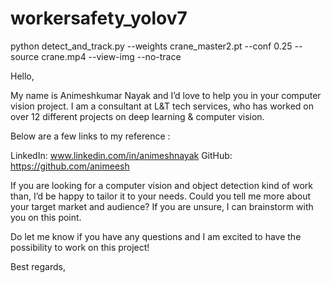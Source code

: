 # workersafety_yolov7

python detect_and_track.py --weights crane_master2.pt --conf 0.25 --source crane.mp4 --view-img --no-trace

Hello,



My name is Animeshkumar Nayak and I’d love to help you in your computer vision project. I am a consultant at L&T tech services, who has worked on over 12 different projects on deep learning & computer vision.



Below are a few links to my reference :



LinkedIn: www.linkedin.com/in/animeshnayak
GitHub: https://github.com/animeesh



If you are looking for a computer vision and object detection kind of work than, I’d be happy to tailor it to your needs. Could you tell me more about your target market and audience? If you are unsure, I can brainstorm with you on this point.



Do let me know if you have any questions and I am excited to have the possibility to work on this project!



Best regards,
